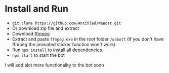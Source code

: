 # Install and Run


* ```git clone https://github.com/AntiVlad/WaBott.git```
* Or download zip file and extract
* Download <a href="https://github.com/BtbN/FFmpeg-Builds/releases/download/latest/ffmpeg-master-latest-win64-gpl.zip" >ffmpeg</a>
* Extract and paste ```ffmpeg.exe``` in the root folder ```/wabott```  (If you don't have ffmpeg the animated sticker function won't work)
* Run ```npm install``` to install all dependencies
* ```npm start``` to start the bot

I will add alot more functionality to the bot soon

